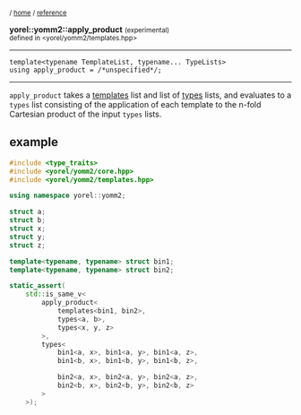 

<sub>/ [home](/README.md) / [reference](/reference/README.md) </sub>

**yorel::yomm2::apply_product** <small>(experimental)</small><br>
<sub>defined in <yorel/yomm2/templates.hpp></sub>

---
```
template<typename TemplateList, typename... TypeLists>
using apply_product = /*unspecified*/;
```
---
`apply_product` takes a [templates](templates.md) list and list of [types](types.md) lists, and
evaluates to a `types` list consisting of the application of each template to
the n-fold Cartesian product of the input `types` lists.

## example


```c++
#include <type_traits>
#include <yorel/yomm2/core.hpp>
#include <yorel/yomm2/templates.hpp>

using namespace yorel::yomm2;

struct a;
struct b;
struct x;
struct y;
struct z;

template<typename, typename> struct bin1;
template<typename, typename> struct bin2;

static_assert(
    std::is_same_v<
        apply_product<
            templates<bin1, bin2>,
            types<a, b>, 
            types<x, y, z> 
        >,
        types<
            bin1<a, x>, bin1<a, y>, bin1<a, z>,
            bin1<b, x>, bin1<b, y>, bin1<b, z>,

            bin2<a, x>, bin2<a, y>, bin2<a, z>,
            bin2<b, x>, bin2<b, y>, bin2<b, z>
        >
    >);
```
